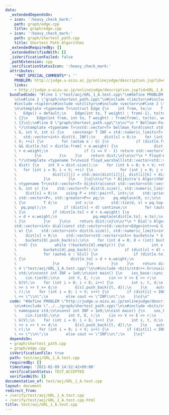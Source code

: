 ```yaml
---
data:
  _extendedDependsOn:
  - icon: ':heavy_check_mark:'
    path: graph/edge.cpp
    title: graph/edge.cpp
  - icon: ':heavy_check_mark:'
    path: graph/shortest_path.cpp
    title: Shortest Path Algorithms
  _extendedRequiredBy: []
  _extendedVerifiedWith: []
  _isVerificationFailed: false
  _pathExtension: cpp
  _verificationStatusIcon: ':heavy_check_mark:'
  attributes:
    '*NOT_SPECIAL_COMMENTS*': ''
    PROBLEM: http://judge.u-aizu.ac.jp/onlinejudge/description.jsp?id=GRL_1_A
    links:
    - http://judge.u-aizu.ac.jp/onlinejudge/description.jsp?id=GRL_1_A
  bundledCode: "#line 1 \"test/aoj/GRL_1_A.test.cpp\"\n#define PROBLEM \"http://judge.u-aizu.ac.jp/onlinejudge/description.jsp?id=GRL_1_A\"\
    \n\n#line 2 \"graph/shortest_path.cpp\"\n#include <limits>\n#include <queue>\n\
    #include <tuple>\n#include <utility>\n#include <vector>\n#line 2 \"graph/edge.cpp\"\
    \n\ntemplate <typename T>\nstruct Edge {\n    int from, to;\n    T weight;\n \
    \   Edge() = default;\n    Edge(int to, T weight) : from(-1), to(to), weight(weight)\
    \ {}\n    Edge(int from, int to, T weight) : from(from), to(to), weight(weight)\
    \ {}\n};\n#line 8 \"graph/shortest_path.cpp\"\n\n/*\n * Bellman-Ford Algorithm\n\
    \ */\ntemplate <typename T>\nstd::vector<T> bellman_ford(const std::vector<Edge<T>>&\
    \ G, int V, int s) {\n    constexpr T INF = std::numeric_limits<T>::max();\n \
    \   std::vector<int> dist(V, INF);\n    dist[s] = 0;\n    for (int i = 0; i <\
    \ V; ++i) {\n        for (auto& e : G) {\n            if (dist[e.from] != INF\
    \ && dist[e.to] > dist[e.from] + e.weight) {\n                dist[e.to] = dist[e.from]\
    \ + e.weight;\n                if (i == V - 1) return std::vector<T>();\n    \
    \        }\n        }\n    }\n    return dist;\n}\n\n/*\n * Floyd-Warshall Algorithm\n\
    \ */\ntemplate <typename T>\nvoid floyd_warshall(std::vector<std::vector<T>>&\
    \ dist) {\n    int V = dist.size();\n    for (int k = 0; k < V; ++k) {\n     \
    \   for (int i = 0; i < V; ++i) {\n            for (int j = 0; j < V; ++j) {\n\
    \                dist[i][j] = std::min(dist[i][j], dist[i][k] + dist[k][j]);\n\
    \            }\n        }\n    }\n}\n\n/*\n * Dijkstra's Algorithm\n */\ntemplate\
    \ <typename T>\nstd::vector<T> dijkstra(const std::vector<std::vector<Edge<T>>>&\
    \ G, int s) {\n    std::vector<T> dist(G.size(), std::numeric_limits<T>::max());\n\
    \    dist[s] = 0;\n    using P = std::pair<T, int>;\n    std::priority_queue<P,\
    \ std::vector<P>, std::greater<P>> pq;\n    pq.emplace(0, s);\n\n    while (!pq.empty())\
    \ {\n        T d;\n        int v;\n        std::tie(d, v) = pq.top();\n      \
    \  pq.pop();\n        if (dist[v] < d) continue;\n        for (auto& e : G[v])\
    \ {\n            if (dist[e.to] > d + e.weight) {\n                dist[e.to]\
    \ = d + e.weight;\n                pq.emplace(dist[e.to], e.to);\n           \
    \ }\n        }\n    }\n\n    return dist;\n}\n\n/*\n * Dial's Algorithm\n */\n\
    std::vector<int> dial(const std::vector<std::vector<Edge<int>>>& G, int s, int\
    \ w) {\n    std::vector<int> dist(G.size(), std::numeric_limits<int>::max());\n\
    \    dist[s] = 0;\n    std::vector<std::vector<int>> buckets(w * G.size(), std::vector<int>());\n\
    \    buckets[0].push_back(s);\n\n    for (int d = 0; d < (int) buckets.size();\
    \ ++d) {\n        while (!buckets[d].empty()) {\n            int v = buckets[d].back();\n\
    \            buckets[d].pop_back();\n            if (dist[v] < d) continue;\n\
    \            for (auto& e : G[v]) {\n                if (dist[e.to] > d + e.weight)\
    \ {\n                    dist[e.to] = d + e.weight;\n                    buckets[dist[e.to]].push_back(e.to);\n\
    \                }\n            }\n        }\n    }\n    return dist;\n}\n#line\
    \ 4 \"test/aoj/GRL_1_A.test.cpp\"\n\n#include <bits/stdc++.h>\nusing namespace\
    \ std;\n\nconst int INF = 1e9;\n\nint main() {\n    ios_base::sync_with_stdio(false);\n\
    \    cin.tie(0);\n\n    int V, E, r;\n    cin >> V >> E >> r;\n    vector<vector<Edge<int>>>\
    \ G(V);\n    for (int i = 0; i < E; i++) {\n        int s, t, d;\n        cin\
    \ >> s >> t >> d;\n        G[s].push_back({t, d});\n    }\n    auto dist = dijkstra(G,\
    \ r);\n    for (int i = 0; i < V; i++) {\n        if (dist[i] < INF) cout << dist[i]\
    \ << \"\\n\";\n        else cout << \"INF\\n\";\n    }\n}\n"
  code: "#define PROBLEM \"http://judge.u-aizu.ac.jp/onlinejudge/description.jsp?id=GRL_1_A\"\
    \n\n#include \"../../graph/shortest_path.cpp\"\n\n#include <bits/stdc++.h>\nusing\
    \ namespace std;\n\nconst int INF = 1e9;\n\nint main() {\n    ios_base::sync_with_stdio(false);\n\
    \    cin.tie(0);\n\n    int V, E, r;\n    cin >> V >> E >> r;\n    vector<vector<Edge<int>>>\
    \ G(V);\n    for (int i = 0; i < E; i++) {\n        int s, t, d;\n        cin\
    \ >> s >> t >> d;\n        G[s].push_back({t, d});\n    }\n    auto dist = dijkstra(G,\
    \ r);\n    for (int i = 0; i < V; i++) {\n        if (dist[i] < INF) cout << dist[i]\
    \ << \"\\n\";\n        else cout << \"INF\\n\";\n    }\n}"
  dependsOn:
  - graph/shortest_path.cpp
  - graph/edge.cpp
  isVerificationFile: true
  path: test/aoj/GRL_1_A.test.cpp
  requiredBy: []
  timestamp: '2021-02-09 14:52:42+09:00'
  verificationStatus: TEST_ACCEPTED
  verifiedWith: []
documentation_of: test/aoj/GRL_1_A.test.cpp
layout: document
redirect_from:
- /verify/test/aoj/GRL_1_A.test.cpp
- /verify/test/aoj/GRL_1_A.test.cpp.html
title: test/aoj/GRL_1_A.test.cpp
---
```

